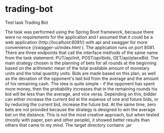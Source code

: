 # trading-bot
Test task Trading Bot

The task was performed using the Spring Boot framework, because there were no requirements for the application 
and I assumed that it could be a web application (http://localhost:8081/) with api and swagger for more convenience (/swagger-ui/index.html ). 
The application runs on port 8081. There are three endpoints that call the interface methods of the same name from the task statement: PUT/api/init, POST/api/bids, GET/api/placeBid. 
The main strategy chosen is the planning of bets for all rounds at the beginning based on the arithmetic mean of the total available amount of monetary units and the total quantity units. 
Bids are made based on this plan, as well as the deviation of the opponent's last bid from the average and the amount of his remaining cash. 
The idea is quite simple - if the opponent has spent more money, then the probability increases that in the remaining rounds his bid will be less than the average, and vice versa. 
Depending on this, bidder can either increase the current bid at the expense of one and future bids, or by reducing the current bid, increase the future bid. 
At the same time, zero bets are not provided because the strategy is designed to win the average bet on the distance. 
This is not the most creative approach, but when tested (mostly with paper, pen and other people), it showed better results than others that came to my mind.
The target directory contains .jar
